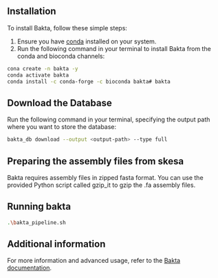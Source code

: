 ## Installation

To install Bakta, follow these simple steps:

1. Ensure you have [conda](https://docs.conda.io/en/latest/) installed on your system.
2. Run the following command in your terminal to install Bakta from the conda and bioconda channels:

```bash
cona create -n bakta -y
conda activate bakta 
conda install -c conda-forge -c bioconda bakta# bakta
```

## Download the Database
Run the following command in your terminal, specifying the output path where you want to store the database:

```bash
bakta_db download --output <output-path> --type full
```

## Preparing the assembly files from skesa
Bakta requires assembly files in zipped fasta format. You can use the provided Python script called gzip_it to gzip the .fa assembly files.

## Running bakta
```bash
.\bakta_pipeline.sh
```

## Additional information
For more information and advanced usage, refer to the [Bakta documentation](https://github.com/oschwengers/bakta).
